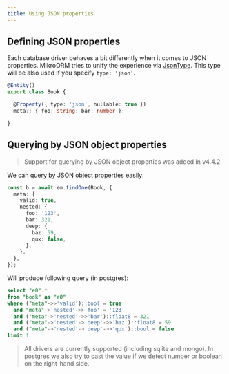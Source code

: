 ```yaml
---
title: Using JSON properties
---
```


## Defining JSON properties

Each database driver behaves a bit differently when it comes to JSON properties. MikroORM tries to unify the experience via [JsonType](./custom-types.md#jsontype). This type will be also used if you specify `type: 'json'`.

```ts
@Entity()
export class Book {

  @Property({ type: 'json', nullable: true })
  meta?: { foo: string; bar: number };

}
```

## Querying by JSON object properties

> Support for querying by JSON object properties was added in v4.4.2

We can query by JSON object properties easily:

```ts
const b = await em.findOne(Book, {
  meta: {
    valid: true,
    nested: {
      foo: '123',
      bar: 321,
      deep: {
        baz: 59,
        qux: false,
      },
    },
  },
});
```

Will produce following query (in postgres):

```sql
select "e0".*
from "book" as "e0"
where ("meta"->>'valid')::bool = true
  and "meta"->'nested'->>'foo' = '123'
  and ("meta"->'nested'->>'bar')::float8 = 321
  and ("meta"->'nested'->'deep'->>'baz')::float8 = 59
  and ("meta"->'nested'->'deep'->>'qux')::bool = false
limit 1
```

> All drivers are currently supported (including sqlite and mongo). In postgres we also try to cast the value if we detect number or boolean on the right-hand side.

